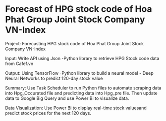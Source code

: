 # Forecast of HPG stock code of Hoa Phat Group Joint Stock Company VN-Index
Project: Forecasting HPG stock code of Hoa Phat Group Joint Stock Company VN-Index

Input: Write API using Json -Python library to retrieve HPG Stock code data from Cafef.vn 

Output: Using TensorFlow -Python library to build a neural model - Deep Neural Networks to predict 120-day stock value 

Summary: Use Task Scheduler to run Python files to automate scraping data into Hpg_Occurated file and predicting data into Hpg_pre file. 
Then update data to Google Big Query and use Power Bi to visualize data.

Data Visualization: Use Power Bi to display real-time stock values ​​and predict stock prices for the next 120 days.
